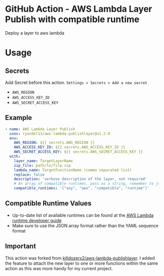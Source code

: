 # GitHub Action - AWS Lambda Layer Publish with compatible runtime
Deploy a layer to aws lambda

# Usage

## Secrets

Add Secret before this action. `Settings > Secrets > Add a new secret`

- `AWS_REGION`
- `AWS_ACCESS_KEY_ID`
- `AWS_SECRET_ACCESS_KEY`

## Example
```yml
- name: AWS Lambda Layer Publish
  uses: ryandel13/aws-lambda-publishlayer@v1.2.0
  env:
    AWS_REGION: ${{ secrets.AWS_REGION }}
    AWS_ACCESS_KEY_ID: ${{ secrets.AWS_ACCESS_KEY_ID }}
    AWS_SECRET_ACCESS_KEY: ${{ secrets.AWS_SECRET_ACCESS_KEY }}
  with:
    layer_name: TargetLayerName
    zip_file: path/to/file.zip
    lambda_name: TargetFunctionName (comma separated list)
    replace: false
    description: 'verbose description of the layer, not required'
    # An array of compatible runtimes, pass as a string, remember to json-stringify the array before including it here, not required
    compatible_runtimes: '["any", "aws", "compatible", "runtime"]' 
```
## Compatible Runtime Values
* Up-to-date list of available runtimes can be found at the [AWS Lambda runtime developer guide](https://docs.aws.amazon.com/lambda/latest/dg/lambda-runtimes.html)
* Make sure to use the JSON array format rather than the YAML sequence format

## Important
This action was forked from [killdozerx2/aws-lambda-publishlayer](https://github.com/killdozerx2/aws-lambda-publishlayer). I added the feature to attach the new layer to one or more functions within the same action as this was more handy for my current project.
